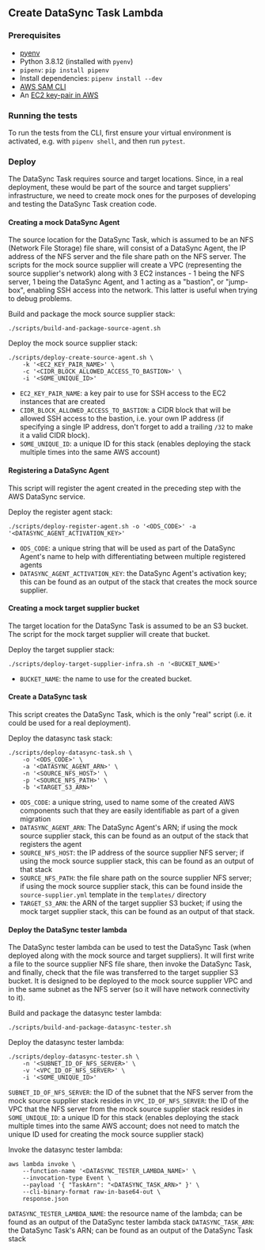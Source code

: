 ## Create DataSync Task Lambda

### Prerequisites

- [pyenv](https://github.com/pyenv/pyenv#installation)
- Python 3.8.12 (installed with `pyenv`)
- `pipenv`: `pip install pipenv`
- Install dependencies: `pipenv install --dev`
- [AWS SAM CLI](https://docs.aws.amazon.com/serverless-application-model/latest/developerguide/serverless-sam-cli-install.html)
- An [EC2 key-pair in AWS](https://docs.aws.amazon.com/AWSEC2/latest/UserGuide/ec2-key-pairs.html)

### Running the tests

To run the tests from the CLI, first ensure your virtual environment is activated, e.g. with `pipenv shell`, and then run `pytest`.

### Deploy

The DataSync Task requires source and target locations. Since, in a real deployment, these would be part of the source and target suppliers' infrastructure, we need to create mock ones for the purposes of developing and testing the DataSync Task creation code.

#### Creating a mock DataSync Agent

The source location for the DataSync Task, which is assumed to be an NFS (Network File Storage) file share, will consist of a DataSync Agent, the IP address of the NFS server and the file share path on the NFS server. The scripts for the mock source supplier will create a VPC (representing the source supplier's network) along with 3 EC2 instances - 1 being the NFS server, 1 being the DataSync Agent, and 1 acting as a "bastion", or "jump-box", enabling SSH access into the network. This latter is useful when trying to debug problems.

Build and package the mock source supplier stack:

```shell
./scripts/build-and-package-source-agent.sh
```

Deploy the mock source supplier stack:

```shell
./scripts/deploy-create-source-agent.sh \
    -k '<EC2_KEY_PAIR_NAME>' \
    -c '<CIDR_BLOCK_ALLOWED_ACCESS_TO_BASTION>' \
    -i '<SOME_UNIQUE_ID>'
```

- `EC2_KEY_PAIR_NAME`: a key pair to use for SSH access to the EC2 instances that are created
- `CIDR_BLOCK_ALLOWED_ACCESS_TO_BASTION`: a CIDR block that will be allowed SSH access to the bastion, i.e. your own IP address (if specifying a single IP address, don't forget to add a trailing `/32` to make it a valid CIDR block).
- `SOME_UNIQUE_ID`: a unique ID for this stack (enables deploying the stack multiple times into the same AWS account)

#### Registering a DataSync Agent

This script will register the agent created in the preceding step with the AWS DataSync service.

Deploy the register agent stack:

```shell
./scripts/deploy-register-agent.sh -o '<ODS_CODE>' -a '<DATASYNC_AGENT_ACTIVATION_KEY>'
```

- `ODS_CODE`: a unique string that will be used as part of the DataSync Agent's name to help with differentiating between multiple registered agents
- `DATASYNC_AGENT_ACTIVATION_KEY`: the DataSync Agent's activation key; this can be found as an output of the stack that creates the mock source supplier.

#### Creating a mock target supplier bucket

The target location for the DataSync Task is assumed to be an S3 bucket. The script for the mock target supplier will create that bucket.

Deploy the target supplier stack:

```shell
./scripts/deploy-target-supplier-infra.sh -n '<BUCKET_NAME>'
```

- `BUCKET_NAME`: the name to use for the created bucket.

#### Create a DataSync task

This script creates the DataSync Task, which is the only "real" script (i.e. it could be used for a real deployment).

Deploy the datasync task stack:

```shell
./scripts/deploy-datasync-task.sh \
    -o '<ODS_CODE>' \
    -a '<DATASYNC_AGENT_ARN>' \
    -n '<SOURCE_NFS_HOST>' \
    -p '<SOURCE_NFS_PATH>' \
    -b '<TARGET_S3_ARN>'
```

- `ODS_CODE`: a unique string, used to name some of the created AWS components such that they are easily identifiable as part of a given migration
- `DATASYNC_AGENT_ARN`: The DataSync Agent's ARN; if using the mock source supplier stack, this can be found as an output of the stack that registers the agent
- `SOURCE_NFS_HOST`: the IP address of the source supplier NFS server; if using the mock source supplier stack, this can be found as an output of that stack
- `SOURCE_NFS_PATH`: the file share path on the source supplier NFS server; if using the mock source supplier stack, this can be found inside the `source-supplier.yml` template in the `templates/` directory
- `TARGET_S3_ARN`: the ARN of the target supplier S3 bucket; if using the mock target supplier stack, this can be found as an output of that stack.

#### Deploy the DataSync tester lambda

The DataSync tester lambda can be used to test the DataSync Task (when deployed along with the mock source and target suppliers). It will first write a file to the source supplier NFS file share, then invoke the DataSync Task, and finally, check that the file was transferred to the target supplier S3 bucket. It is designed to be deployed to the mock source supplier VPC and in the same subnet as the NFS server (so it will have network connectivity to it).

Build and package the datasync tester lambda:

```shell
./scripts/build-and-package-datasync-tester.sh
```

Deploy the datasync tester lambda:

```shell
./scripts/deploy-datasync-tester.sh \
    -n '<SUBNET_ID_OF_NFS_SERVER>' \
    -v '<VPC_ID_OF_NFS_SERVER>' \
    -i '<SOME_UNIQUE_ID>'
```

`SUBNET_ID_OF_NFS_SERVER`: the ID of the subnet that the NFS server from the mock source supplier stack resides in
`VPC_ID_OF_NFS_SERVER`: the ID of the VPC that the NFS server from the mock source supplier stack resides in
`SOME_UNIQUE_ID`: a unique ID for this stack (enables deploying the stack multiple times into the same AWS account; does not need to match the unique ID used for creating the mock source supplier stack)

Invoke the datasync tester lambda:

```shell
aws lambda invoke \
    --function-name '<DATASYNC_TESTER_LAMBDA_NAME>' \
    --invocation-type Event \
    --payload '{ "TaskArn": "<DATASYNC_TASK_ARN>" }' \
    --cli-binary-format raw-in-base64-out \
    response.json
```

`DATASYNC_TESTER_LAMBDA_NAME`: the resource name of the lambda; can be found as an output of the DataSync tester lambda stack
`DATASYNC_TASK_ARN`: the DataSync Task's ARN; can be found as an output of the DataSync Task stack
